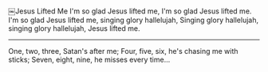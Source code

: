 ￼Jesus Lifted Me
I'm so glad Jesus lifted me, 
I'm so glad Jesus lifted me. 
I'm so glad Jesus lifted me, 
singing glory hallelujah, 
Singing glory hallelujah, 
singing glory hallelujah, 
Jesus lifted me.

---
One, two, three, Satan's after me;
Four, five, six, he's chasing me with sticks;
Seven, eight, nine, he misses every time...